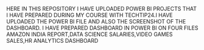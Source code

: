 HERE IN THIS REPOSITORY I HAVE UPLOADED POWER BI PROJECTS THAT I HAVE PREPARED DURING MY COURSE WITH TECHTIP24.I HAVE UPLOADED THE POWER BI FILE AND ALSO THE SCREENSHOT OF THE DASHBOARD.
I HAVE PREPARED DASHBOARD IN POWER BI  ON FOUR FILES AMAZON INDIA REPORT,DATA SCIENCE SALARIES,VIDEO GAMES SALES,HR ANALYTICS DASHBOARD
